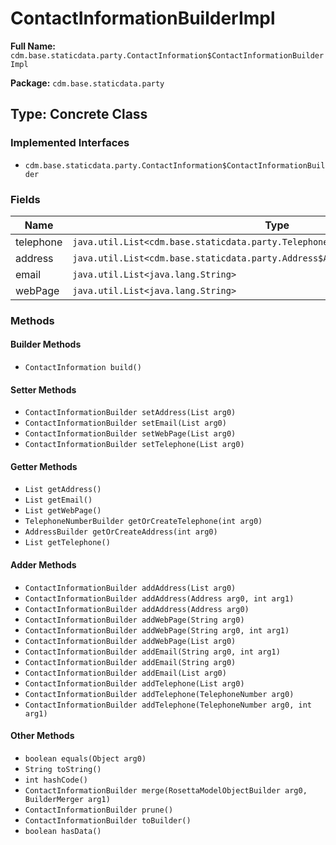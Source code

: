 # ContactInformationBuilderImpl

**Full Name:** `cdm.base.staticdata.party.ContactInformation$ContactInformationBuilderImpl`

**Package:** `cdm.base.staticdata.party`

## Type: Concrete Class

### Implemented Interfaces

- `cdm.base.staticdata.party.ContactInformation$ContactInformationBuilder`

### Fields

| Name | Type | Description |
|------|------|-------------|
| telephone | `java.util.List<cdm.base.staticdata.party.TelephoneNumber$TelephoneNumberBuilder>` |  |
| address | `java.util.List<cdm.base.staticdata.party.Address$AddressBuilder>` |  |
| email | `java.util.List<java.lang.String>` |  |
| webPage | `java.util.List<java.lang.String>` |  |

### Methods

#### Builder Methods

- `ContactInformation build()`

#### Setter Methods

- `ContactInformationBuilder setAddress(List arg0)`
- `ContactInformationBuilder setEmail(List arg0)`
- `ContactInformationBuilder setWebPage(List arg0)`
- `ContactInformationBuilder setTelephone(List arg0)`

#### Getter Methods

- `List getAddress()`
- `List getEmail()`
- `List getWebPage()`
- `TelephoneNumberBuilder getOrCreateTelephone(int arg0)`
- `AddressBuilder getOrCreateAddress(int arg0)`
- `List getTelephone()`

#### Adder Methods

- `ContactInformationBuilder addAddress(List arg0)`
- `ContactInformationBuilder addAddress(Address arg0, int arg1)`
- `ContactInformationBuilder addAddress(Address arg0)`
- `ContactInformationBuilder addWebPage(String arg0)`
- `ContactInformationBuilder addWebPage(String arg0, int arg1)`
- `ContactInformationBuilder addWebPage(List arg0)`
- `ContactInformationBuilder addEmail(String arg0, int arg1)`
- `ContactInformationBuilder addEmail(String arg0)`
- `ContactInformationBuilder addEmail(List arg0)`
- `ContactInformationBuilder addTelephone(List arg0)`
- `ContactInformationBuilder addTelephone(TelephoneNumber arg0)`
- `ContactInformationBuilder addTelephone(TelephoneNumber arg0, int arg1)`

#### Other Methods

- `boolean equals(Object arg0)`
- `String toString()`
- `int hashCode()`
- `ContactInformationBuilder merge(RosettaModelObjectBuilder arg0, BuilderMerger arg1)`
- `ContactInformationBuilder prune()`
- `ContactInformationBuilder toBuilder()`
- `boolean hasData()`

